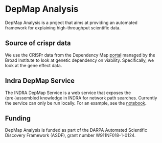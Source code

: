 # DepMap Analysis

DepMap Analysis is a project that aims at providing an automated framework 
for explaining high-throughput scientific data.

## Source of crispr data

We use the CRISPr data from the Dependency Map 
[portal](https://depmap.org/portal/) managed by the Broad Institute to look at
genetic dependency on viability. Specifically, we look at the gene effect data.

## Indra DepMap Service

The INDRA DepMap Service is a web service that exposes the (pre-)assembled 
knowledge in INDRA for network path searches. Currently the service can only 
be run locally. For an example, see the 
[notebook](https://github.com/kkaris/depmap_analysis/blob/master/notebooks/Run%20Local%20Service.ipynb).

## Funding

DepMap Analysis is funded as part of the DARPA Automated Scientific Discovery 
Framework (ASDF), grant number W911NF018-1-0124.
